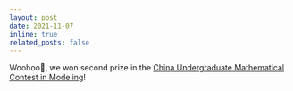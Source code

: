 ```yaml
---
layout: post
date: 2021-11-07
inline: true
related_posts: false
---
```


Woohoo🤩, we won second prize in the [China Undergraduate Mathematical Contest in Modeling](/assets/img/2021CUMCM.png)!

